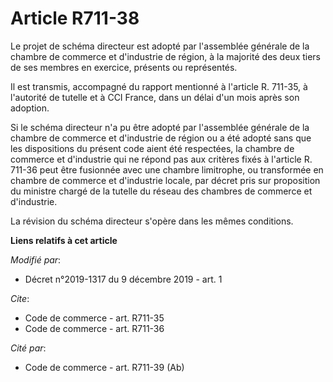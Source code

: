 # Article R711-38

Le projet de schéma directeur est adopté par l'assemblée générale de la chambre de commerce et d'industrie de région, à la
majorité des deux tiers de ses membres en exercice, présents ou représentés.

Il est transmis, accompagné du rapport mentionné à l'article R. 711-35, à l'autorité de tutelle et à CCI France, dans un
délai d'un mois après son adoption.

Si le schéma directeur n'a pu être adopté par l'assemblée générale de la chambre de commerce et d'industrie de région ou a
été adopté sans que les dispositions du présent code aient été respectées, la chambre de commerce et d'industrie qui ne
répond pas aux critères fixés à l'article R. 711-36 peut être fusionnée avec une chambre limitrophe, ou transformée en
chambre de commerce et d'industrie locale, par décret pris sur proposition du ministre chargé de la tutelle du réseau des
chambres de commerce et d'industrie.

La révision du schéma directeur s'opère dans les mêmes conditions.

**Liens relatifs à cet article**

_Modifié par_:

  - Décret n°2019-1317 du 9 décembre 2019 - art. 1

_Cite_:

  - Code de commerce - art. R711-35
  - Code de commerce - art. R711-36

_Cité par_:

  - Code de commerce - art. R711-39 (Ab)

